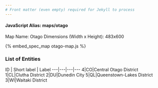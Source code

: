 ```yaml
---
# Front matter (even empty) required for Jekyll to process
---
```


#### JavaScript Alias: maps/otago

Map Name: Otago
Dimensions (Width x Height): 483x600



{% embed_spec_map otago-map.js %}

### List of Entities

ID | Short label | Label
---|---|---|---
4|CO|Central Otago District
1|CL|Clutha District
2|DU|Dunedin City
5|QL|Queenstown-Lakes District
3|WI|Waitaki District

